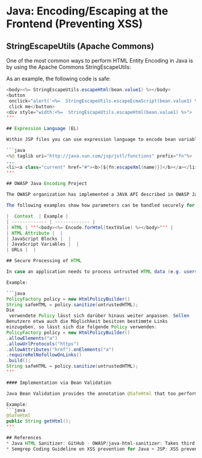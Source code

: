 # Java: Encoding/Escaping at the Frontend (Preventing XSS)

## StringEscapeUtils (Apache Commons)

One of the most common ways to perform HTML Entity Encoding in Java is by using the Apache Commons StringEscapeUtils:

As an example, the following code is safe:

```java
<body><%= StringEscapeUtils.escapeHtml(bean.value1) %></body>
<button
 onclick="alert('<%=  StringEscapeUtils.escapeEcmaScript(bean.value1) %>');">
 click me</button>
<div style="width:<%=  StringEscapeUtils.escapeHtml(bean.value1) %>">
'''

## Expression Language (EL)

Within JSP files you can use expression language to encode bean variables:

```java
<%@ taglib uri="http://java.sun.com/jsp/jstl/functions" prefix="fn"%>
...
<li><a class="current" href="#"><b>[${fn:escapeXml(name)}]</b></a></li>
'''

## OWASP Java Encoding Project

The OWASP organization has implemented a JAVA API described in OWASP Java Encoding Project.

The following examples show how parameters can be handled securely for different output contexts:

|  Context  | Example |
| ------------- | ------------- | 
| HTML | '''<body><%= Encode.forHtml(textValue) %></body>''' |
| HTML Attribute |  | 
| JavaScript Blocks |  | 
| JavaScript Variables |  |
| URLs |  |

## Secure Processing of HTML

In case an application needs to process untrusted HTML data (e.g. users can commit comments with markups), it is highly important that this markup is validated by a mature Java HTML sanitizer. Such an API sanitizes untrusted data and converts it to a safe form:

Example:

```java
PolicyFactory policy = new HtmlPolicyBuilder()
String safeHTML = policy.sanitize(untrustedHTML);
Die
 verwendete Policy lässt sich darüber hinaus weiter anpassen. Sollen 
Benutzern etwa auch die Möglichkeit besitzen bestimmte Links
einzugeben, so lässt sich die folgende Policy verwenden:
PolicyFactory policy = new HtmlPolicyBuilder()
.allowElements("a")
.allowUrlProtocols("https")
.allowAttributes("href").onElements("a")
.requireRelNofollowOnLinks()
.build();
String safeHTML = policy.sanitize(untrustedHTML);
'''

#### Implementation via Bean Validation

Java Bean Validation provides the annotation @SafeHtml that too performs HTML validation:

Example:
```java
@SafeHtml
public String getHtml();
'''

## References
* Java HTML Sanitizer: GitHub - OWASP/java-html-sanitizer: Takes third-party HTML and produces HTML that is safe to embed in your web application.  Fast and easy to configure. 
* Semgrep Coding Guideline on XSS prevention for Java + JSP: XSS prevention for Java + JSP | Semgrep 

